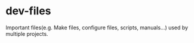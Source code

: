 # dev-files
Important files(e.g. Make files, configure files, scripts, manuals...) used by multiple projects.
